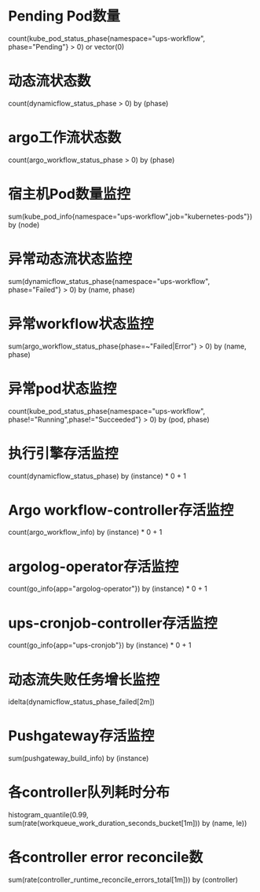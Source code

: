 
# Pending Pod数量
count(kube_pod_status_phase{namespace="ups-workflow", phase="Pending"} > 0) or vector(0)

# 动态流状态数
count(dynamicflow_status_phase > 0) by (phase)

# argo工作流状态数
count(argo_workflow_status_phase > 0) by (phase)

# 宿主机Pod数量监控
sum(kube_pod_info{namespace="ups-workflow",job="kubernetes-pods"}) by (node)

# 异常动态流状态监控
sum(dynamicflow_status_phase{namespace="ups-workflow", phase="Failed"} > 0) by (name, phase)

# 异常workflow状态监控
sum(argo_workflow_status_phase{phase=~"Failed|Error"} > 0) by (name, phase)

# 异常pod状态监控
count(kube_pod_status_phase{namespace="ups-workflow", phase!="Running",phase!="Succeeded"} > 0) by (pod, phase)

# 执行引擎存活监控
count(dynamicflow_status_phase) by (instance) * 0 + 1

# Argo workflow-controller存活监控
count(argo_workflow_info) by (instance) * 0 + 1

# argolog-operator存活监控
count(go_info{app="argolog-operator"}) by (instance) * 0 + 1

# ups-cronjob-controller存活监控
count(go_info{app="ups-cronjob"}) by (instance) * 0 + 1

# 动态流失败任务增长监控
idelta(dynamicflow_status_phase_failed[2m])

# Pushgateway存活监控
sum(pushgateway_build_info) by (instance)

# 各controller队列耗时分布
histogram_quantile(0.99, sum(rate(workqueue_work_duration_seconds_bucket[1m])) by (name, le))

# 各controller error reconcile数
sum(rate(controller_runtime_reconcile_errors_total[1m])) by (controller)
